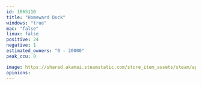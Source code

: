 ```yaml
---
id: 1065110
title: "Homeward Duck"
windows: "true"
mac: "false"
linux: false
positive: 24
negative: 1
estimated_owners: "0 - 20000"
peak_ccu: 0

image: https://shared.akamai.steamstatic.com/store_item_assets/steam/apps/1065110/header.jpg?t=1557350694
opinions:
---
```

